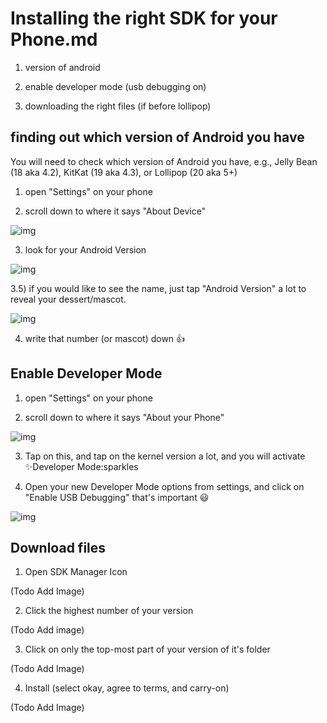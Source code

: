 # Installing the right SDK for your Phone.md

1) version of android

2) enable developer mode (usb debugging on)

3) downloading the right files (if before lollipop)

## finding out which version of Android you have

You will need to check which version of Android you have, e.g., Jelly Bean (18 aka 4.2), KitKat (19 aka 4.3), or Lollipop (20 aka 5+)


1) open "Settings" on your phone

2) scroll down to where it says "About Device"

![img](.images/sdk-about-device.png)

3) look for your Android Version 

![img](.images/sdk-android-version-for-mascot.png)

3.5) if you would like to see the name, just tap "Android Version" a lot to reveal your dessert/mascot.

![img](.images/sdk-mascot-example.png)

4) write that number (or mascot) down :thumbsup:


## Enable Developer Mode


1) open "Settings" on your phone


2) scroll down to where it says "About your Phone"

![img](.images/sdk-android-version-for-mascot.png)

3) Tap on this, and tap on the kernel version a lot, and you will activate :sparkles:Developer Mode:sparkles

4) Open your new Developer Mode options from settings, and click on "Enable USB Debugging" that's important :smiley:

![img](.images/sdk-usb-debugging.png)

## Download files

1) Open SDK Manager Icon

(Todo Add Image)

2) Click the highest number of your version

(Todo Add image)

3) Click on only the top-most part of your version of it's folder

(Todo Add Image)

4) Install (select okay, agree to terms, and carry-on)

(Todo Add Image)
